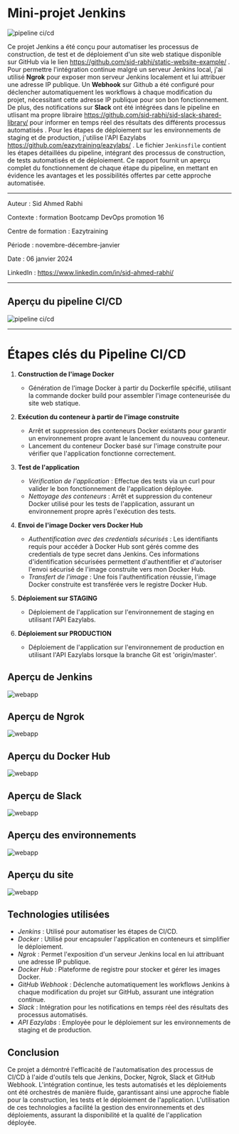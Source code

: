 # Mini-projet Jenkins

![pipeline ci/cd](images/CICD.png "pipeline ci/cd")

Ce projet Jenkins a été conçu pour automatiser les processus de construction, de test et de déploiement d'un site web statique disponible sur GitHub via le lien https://github.com/sid-rabhi/static-website-example/ .
Pour permettre l'intégration continue malgré un serveur Jenkins local, j'ai utilisé **Ngrok** pour exposer mon serveur Jenkins localement et lui attribuer une adresse IP publique. Un **Webhook** sur Github a été configuré pour déclencher automatiquement les workflows à chaque modification du projet, nécessitant cette adresse IP publique pour son bon fonctionnement.
De plus, des notifications sur **Slack** ont été intégrées dans le pipeline en utlisant ma propre libraire https://github.com/sid-rabhi/sid-slack-shared-library/ pour informer en temps réel des résultats des différents processus automatisés .
Pour les étapes de déploiement sur les environnements de staging et de production, j'utilise l'API Eazylabs https://github.com/eazytraining/eazylabs/ . 
Le fichier `Jenkinsfile` contient les étapes détaillées du pipeline, intégrant des processus de construction, de tests automatisés et de déploiement. Ce rapport fournit un aperçu complet du fonctionnement de chaque étape du pipeline, en mettant en évidence les avantages et les possibilités offertes par cette approche automatisée.

---

Auteur : Sid Ahmed Rabhi

Contexte : formation Bootcamp DevOps promotion 16

Centre de formation : Eazytraining

Période : novembre-décembre-janvier

Date : 06 janvier 2024

LinkedIn : https://www.linkedin.com/in/sid-ahmed-rabhi/

---

## Aperçu du pipeline CI/CD

![pipeline ci/cd](images/pipeline-jenkins.png "pipeline ci/cd")

---

# Étapes clés du Pipeline CI/CD 

1. **Construction de l'image Docker**
   - Génération de l'image Docker à partir du Dockerfile spécifié, utilisant la commande docker build pour assembler l'image conteneurisée du site web statique.
   
2. **Exécution du conteneur à partir de l'image construite**
   - Arrêt et suppression des conteneurs Docker existants pour garantir un environnement propre avant le lancement du nouveau conteneur.
   - Lancement du conteneur Docker basé sur l'image construite pour vérifier que l'application fonctionne correctement.

3. **Test de l'application**
   - *Vérification de l'application* : Effectue des tests via un curl pour valider le bon fonctionnement de l'application déployée.
   - *Nettoyage des conteneurs* : Arrêt et suppression du conteneur Docker utilisé pour les tests de l'application, assurant un environnement propre après l'exécution des tests.

4. **Envoi de l'image Docker vers Docker Hub**
   - *Authentification avec des credentials sécurisés* : Les identifiants requis pour accéder à Docker Hub sont gérés comme des credentials de type secret dans Jenkins. Ces informations d'identification sécurisées permettent d'authentifier et d'autoriser l'envoi sécurisé de l'image construite vers mon Docker Hub.
   - *Transfert de l'image* : Une fois l'authentification réussie, l'image Docker construite est transférée vers le registre Docker Hub.
   
5. **Déploiement sur STAGING**
   - Déploiement de l'application sur l'environnement de staging en utilisant l'API Eazylabs.

6. **Déploiement sur PRODUCTION**
   - Déploiement de l'application sur l'environnement de production en utilisant l'API Eazylabs lorsque la branche Git est 'origin/master'.

## Aperçu de Jenkins

![webapp](images/jenkins.png "webapp")

## Aperçu de Ngrok

![webapp](images/ngrok.png "webapp")


## Aperçu du Docker Hub

![webapp](images/dockerhub.png "webapp")

## Aperçu de Slack

![webapp](images/slack.png "webapp")

## Aperçu des environnements 

![webapp](images/dockerps.png "webapp")

## Aperçu du site

![webapp](images/app.png "webapp")





## Technologies utilisées

- *Jenkins* : Utilisé pour automatiser les étapes de CI/CD.
- *Docker* : Utilisé pour encapsuler l'application en conteneurs et simplifier le déploiement.
- *Ngrok* : Permet l'exposition d'un serveur Jenkins local en lui attribuant une adresse IP publique.
- *Docker Hub* : Plateforme de registre pour stocker et gérer les images Docker.
- *GitHub Webhook* : Déclenche automatiquement les workflows Jenkins à chaque modification du projet sur GitHub, assurant une intégration continue.
- *Slack* : Intégration pour les notifications en temps réel des résultats des processus automatisés.
- *API Eazylabs* : Employée pour le déploiement sur les environnements de staging et de production.


## Conclusion

Ce projet a démontré l'efficacité de l'automatisation des processus de CI/CD à l'aide d'outils tels que Jenkins, Docker, Ngrok, Slack et GitHub Webhook. L'intégration continue, les tests automatisés et les déploiements ont été orchestrés de manière fluide, garantissant ainsi une approche fiable pour la construction, les tests et le déploiement de l'application. L'utilisation de ces technologies a facilité la gestion des environnements et des déploiements, assurant la disponibilité et la qualité de l'application déployée.